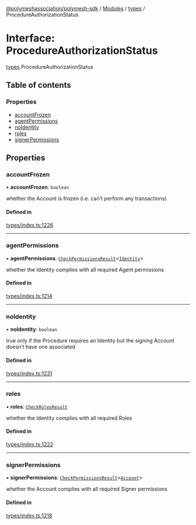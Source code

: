 [@polymeshassociation/polymesh-sdk](../README.md) / [Modules](../modules.md) / [types](../modules/types.md) / ProcedureAuthorizationStatus

# Interface: ProcedureAuthorizationStatus

[types](../modules/types.md).ProcedureAuthorizationStatus

## Table of contents

### Properties

- [accountFrozen](types.ProcedureAuthorizationStatus.md#accountfrozen)
- [agentPermissions](types.ProcedureAuthorizationStatus.md#agentpermissions)
- [noIdentity](types.ProcedureAuthorizationStatus.md#noidentity)
- [roles](types.ProcedureAuthorizationStatus.md#roles)
- [signerPermissions](types.ProcedureAuthorizationStatus.md#signerpermissions)

## Properties

### accountFrozen

• **accountFrozen**: `boolean`

whether the Account is frozen (i.e. can't perform any transactions)

#### Defined in

[types/index.ts:1226](https://github.com/PolymathNetwork/polymesh-sdk/blob/31dfa0dc/src/types/index.ts#L1226)

___

### agentPermissions

• **agentPermissions**: [`CheckPermissionsResult`](types.CheckPermissionsResult.md)<[`Identity`](../enums/types.SignerType.md#identity)\>

whether the Identity complies with all required Agent permissions

#### Defined in

[types/index.ts:1214](https://github.com/PolymathNetwork/polymesh-sdk/blob/31dfa0dc/src/types/index.ts#L1214)

___

### noIdentity

• **noIdentity**: `boolean`

true only if the Procedure requires an Identity but the signing Account
  doesn't have one associated

#### Defined in

[types/index.ts:1231](https://github.com/PolymathNetwork/polymesh-sdk/blob/31dfa0dc/src/types/index.ts#L1231)

___

### roles

• **roles**: [`CheckRolesResult`](types.CheckRolesResult.md)

whether the Identity complies with all required Roles

#### Defined in

[types/index.ts:1222](https://github.com/PolymathNetwork/polymesh-sdk/blob/31dfa0dc/src/types/index.ts#L1222)

___

### signerPermissions

• **signerPermissions**: [`CheckPermissionsResult`](types.CheckPermissionsResult.md)<[`Account`](../enums/types.SignerType.md#account)\>

whether the Account complies with all required Signer permissions

#### Defined in

[types/index.ts:1218](https://github.com/PolymathNetwork/polymesh-sdk/blob/31dfa0dc/src/types/index.ts#L1218)
